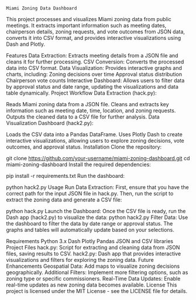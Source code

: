                                                                                       Miami Zoning Data Dashboard
This project processes and visualizes Miami zoning data from public meetings. It extracts important information such as meeting dates, chairperson details, zoning requests, and vote outcomes from JSON data, converts it into CSV format, and provides interactive visualizations using Dash and Plotly.

Features
Data Extraction: Extracts meeting details from a JSON file and cleans it for further processing.
CSV Conversion: Converts the processed data into CSV format.
Data Visualization: Provides interactive graphs and charts, including:
Zoning decisions over time
Approval status distribution
Chairperson vote counts
Interactive Dashboard: Allows users to filter data by approval status and date range, updating the visualizations and data table dynamically.
Project Workflow
Data Extraction (hack.py):

Reads Miami zoning data from a JSON file.
Cleans and extracts key information such as meeting date, time, location, and zoning requests.
Outputs the cleaned data to a CSV file for further analysis.
Data Visualization Dashboard (hack2.py):

Loads the CSV data into a Pandas DataFrame.
Uses Plotly Dash to create interactive visualizations, allowing users to explore zoning decisions, vote outcomes, and approval status.
Installation
Clone the repository:

git clone https://github.com/your-username/miami-zoning-dashboard.git
cd miami-zoning-dashboard
Install the required dependencies:

pip install -r requirements.txt
Run the dashboard:

python hack2.py
Usage
Run Data Extraction: First, ensure that you have the correct path for the input JSON file in hack.py. Then, run the script to extract the zoning data and generate a CSV file:

python hack.py
Launch the Dashboard: Once the CSV file is ready, run the Dash app (hack2.py) to visualize the data:
python hack2.py
Filter Data: Use the dashboard to filter the data by date range or approval status. The graphs and tables will automatically update based on your selections.

Requirements
Python 3.x
Dash
Plotly
Pandas
JSON and CSV libraries
Project Files
hack.py: Script for extracting and cleaning data from JSON files, saving results to CSV.
hack2.py: Dash app that provides interactive visualizations and filters for exploring the zoning data.
Future Enhancements
Geospatial Data: Add maps to visualize zoning decisions geographically.
Additional Filters: Implement more filtering options, such as zoning type or specific commissioners.
Real-Time Data Updates: Enable real-time updates as new zoning data becomes available.
License
This project is licensed under the MIT License - see the LICENSE file for details.
